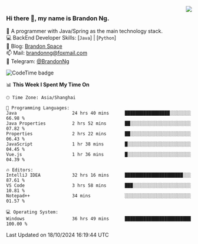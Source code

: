 <img  align="right" src="https://github-readme-stats-brandon0824.vercel.app/api/top-langs/?username=brandon0824&layout=compact">

### Hi there 👋, my name is Brandon Ng.

🌱 A programmer with Java/Spring as the main technology stack.  
💻 BackEnd Developer Skills: [`Java`] | [`Python`]  
📝 Blog: [Brandon Space](https://brandonng.tech)  
📫 Mail: brandonng@foxmail.com  
📰 Telegram: [@BrandonNg](https://t.me/BrandonNg24)  

![CodeTime badge](https://img.shields.io/endpoint?style=flat-square&url=https%3A%2F%2Fapi.codetime.dev%2Fshield%3Fid%3D128%26project%3D%26in%3D604800000)

<!--START_SECTION:waka-->
📊 **This Week I Spent My Time On** 

```text
🕑︎ Time Zone: Asia/Shanghai

💬 Programming Languages: 
Java                     24 hrs 40 mins      █████████████████░░░░░░░░   66.98 % 
Java Properties          2 hrs 52 mins       ██░░░░░░░░░░░░░░░░░░░░░░░   07.82 % 
Properties               2 hrs 22 mins       ██░░░░░░░░░░░░░░░░░░░░░░░   06.43 % 
JavaScript               1 hr 38 mins        █░░░░░░░░░░░░░░░░░░░░░░░░   04.45 % 
Vue.js                   1 hr 36 mins        █░░░░░░░░░░░░░░░░░░░░░░░░   04.39 % 

🔥 Editors: 
IntelliJ IDEA            32 hrs 16 mins      ██████████████████████░░░   87.61 % 
VS Code                  3 hrs 58 mins       ███░░░░░░░░░░░░░░░░░░░░░░   10.81 % 
Notepad++                34 mins             ░░░░░░░░░░░░░░░░░░░░░░░░░   01.57 % 

💻 Operating System: 
Windows                  36 hrs 49 mins      █████████████████████████   100.00 % 
```


 Last Updated on 18/10/2024 16:19:44 UTC
<!--END_SECTION:waka-->
